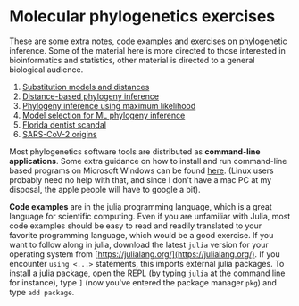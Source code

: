 # Molecular phylogenetics exercises

These are some extra notes, code examples and exercises on phylogenetic
inference. Some of the material here is more directed to those interested in
bioinformatics and statistics, other material is directed to a general
biological audience.

1. [Substitution models and distances](submod)
2. [Distance-based phylogeny inference](distance)
3. [Phylogeny inference using maximum likelihood](mliqtree)
4. [Model selection for ML phylogeny inference](modsel)
4. [Florida dentist scandal](hiv)
5. [SARS-CoV-2 origins](cov)

Most phylogenetics software tools are distributed as **command-line
applications**.  Some extra guidance on how to install and run command-line
based programs on Microsoft Windows can be found [here](install-windows).
(Linux users probably need no help with that, and since I don't have a mac PC
at my disposal, the apple people will have to google a bit).

**Code examples** are in the julia programming language, which is a great
language for scientific computing. Even if you are unfamiliar with Julia, most
code examples should be easy to read and readily translated to your favorite
programming language, which would be a good exercise.
If you want to follow along in julia, download the latest `julia` version for
your operating system from [https://julialang.org/](https://julialang.org/). If
you encounter `using <...>` statements, this imports external julia packages.
To install a julia package, open the REPL (by typing `julia` at the command
line for instance), type `]` (now you've entered the package manager `pkg`) and
type `add package`.

